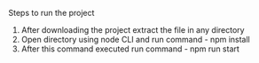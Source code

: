 Steps to run the project
1. After downloading the project extract the file in any directory
2. Open directory using node CLI and run command - npm install
3. After this command executed run command - npm run start
